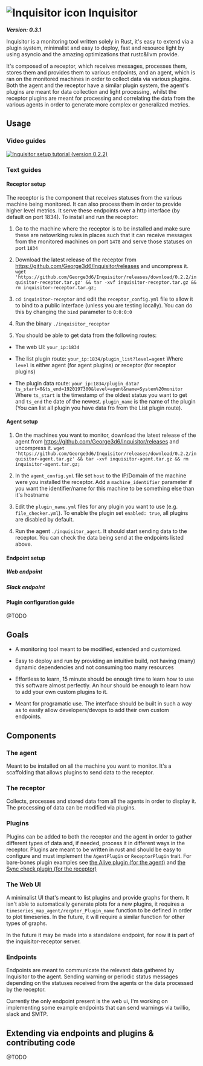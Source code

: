 # ![Inquisitor icon](https://i.imgur.com/3XZNDko.png) Inquisitor
**_Version: 0.3.1_**

Inquisitor is a monitoring tool written solely in Rust, it's easy to extend via a plugin system, minimalist and easy to deploy,
fast and resource light by using asyncio and the amazing optimizations that rustc&llvm provide.

It's composed of a receptor, which receives messages, processes them, stores them and provides them to various endpoints,
and an agent, which is ran on the monitored machines in order to collect data via various plugins. Both the agent and the receptor have a similar plugin system, the agent's plugins are meant for data collection and light processing, whilst the receptor plugins are meant for processing and correlating the data from the various agents in order to generate more complex or generalized metrics.


## Usage

### Video guides

[![Inquisitor setup tutorial (version 0.2.2)](http://www.clipartbest.com/cliparts/9cp/onE/9cponEedi.png)](https://www.youtube.com/watch?v=Nbn-85oAcRU&feature=youtu.be)

### Text guides

#### Receptor setup

The receptor is the component that receives statuses from the various machine being monitored. It can also process them in order to provide
higher level metrics. It serve these endpoints over a http interface (by default on port 1834). To install and run the receptor:

1. Go to the machine where the receptor is to be installed and make sure these are netowrking rules in places such that it can receive
messages from the monitored machines on port `1478` and serve those statuses on port `1834`

2. Download the latest release of the receptor from https://github.com/George3d6/Inquisitor/releases and uncompress it.
`wget 'https://github.com/George3d6/Inquisitor/releases/download/0.2.2/inquisitor-receptor.tar.gz' && tar -xvf inquisitor-receptor.tar.gz && rm inquisitor-receptor.tar.gz;`

4. `cd inquisitor-receptor` and edit the `receptor_config.yml` file to allow it to bind to a public interface (unless you are testing locally).
You can do this by changing the `bind` parameter to `0:0:0:0`

5. Run the binary `./inquisitor_receptor`

6. You should be able to get data from the following routes:

* The web UI: `your_ip:1834`

* The list plugin route: `your_ip:1834/plugin_list?level=agent` Where `level` is either agent (for agent plugins) or receptor (for receptor plugins)

* The plugin data route: `your_ip:1834/plugin_data?ts_start=0&ts_end=1920197300&level=agent&name=System%20monitor`
Where `ts_start` is the timestamp of the oldest status you want to get and `ts_end` the date of the newest. `plugin_name` is the name of the
plugin (You can list all plugin you have data fro from the List plugin route).

#### Agent setup

1. On the machines you want to monitor, download the latest release of the agent from https://github.com/George3d6/Inquisitor/releases and uncompress it.
`wget 'https://github.com/George3d6/Inquisitor/releases/download/0.2.2/inquisitor-agent.tar.gz' && tar -xvf inquisitor-agent.tar.gz && rm inquisitor-agent.tar.gz;`

2. In the `agent_config.yml` file set `host` to the IP/Domain of the machine were you installed the receptor. Add a `machine_identifier`
parameter if you want the identifier/name for this machine to be something else than it's hostname

3. Edit the `plugin_name.yml` files for any plugin you want to use (e.g. `file_checker.yml`). To enable the plugin set `enabled: true`,
all plugins are disabled by default.

4. Run the agent `./inquisitor_agent`. It should start sending data to the receptor. You can check the data being send at the endpoints
listed above.


#### Endpoint setup

##### Web endpoint


##### Slack endpoint


#### Plugin configuration guide

@TODO


## Goals

- A monitoring tool meant to be modified, extended and customized.

- Easy to deploy and run by providing an intuitive build, not having (many) dynamic dependencies and not consuming too many resources

- Effortless to learn, 15 minute should be enough time to learn how to use this software almost perfectly. An hour should be enough to learn
how to add your own custom plugins to it.

- Meant for programatic use. The interface should be built in such a way as to easily allow developers/devops to add their own custom endpoints.


## Components

### The agent

Meant to be installed on all the machine you want to monitor. It's a scaffolding that allows plugins to send data to the receptor.


### The receptor

Collects, processes and stored data from all the agents in order to display it. The processing of data can be modified via plugins.


### Plugins

Plugins can be added to both the receptor and the agent in order to gather different types of data and, if needed, process it in different
ways in the receptor. Plugins are meant to be written in rust and should be easy to configure and must implement the `AgentPlugin`
or `ReceptorPlugin` trait. For bare-bones plugin examples see [the Alive plugin (for the agent)](agent_plugins/alive.rs) and
[the Sync check plugin (for the receptor)](receptor_plugins/sync_check.rs)

### The Web UI

A minimalist UI that's meant to list plugins and provide graphs for them. It isn't
able to automatically generate plots for a new plugins, it requires a `timeseries_map_agent/recptor_Plugin_name` function to be defined in order to plot timeseries. In the future, it will require a similar function for other types of graphs.

In the future it may be made into a standalone endpoint, for now it is part of the inquisitor-receptor server.


### Endpoints

Endpoints are meant to communicate the relevant data gathered by Inquisitor to the agent. Sending warning or periodic status messages depending
on the statuses received from the agents or the data processed by the receptor.

Currently the only endpoint present is the web ui, I'm working on implementing some example endpoints that can send warnings via twillio,
slack and SMTP.


## Extending via endpoints and plugins & contributing code
@TODO
